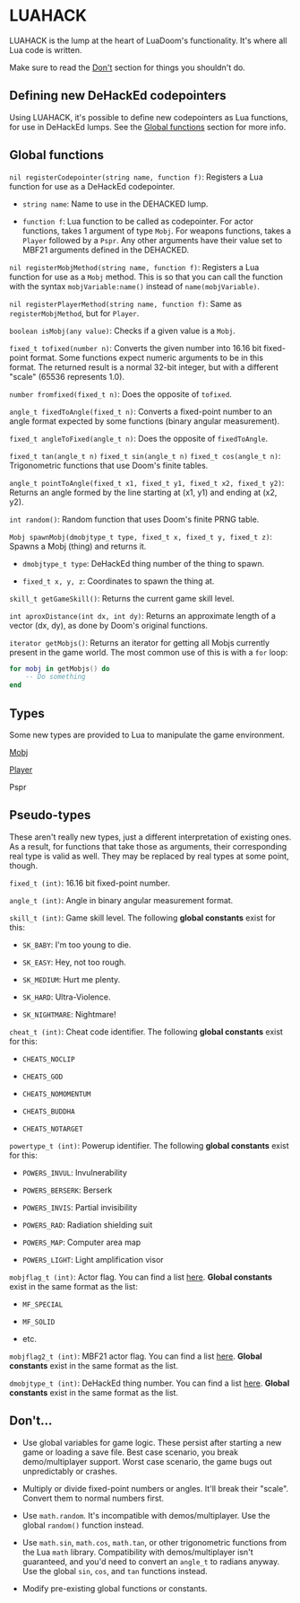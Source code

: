 # LUAHACK

LUAHACK is the lump at the heart of LuaDoom's functionality. It's where all Lua code is written.

Make sure to read the [Don't](#dont) section for things you shouldn't do.

## Defining new DeHackEd codepointers

Using LUAHACK, it's possible to define new codepointers as Lua functions, for use in DeHackEd lumps. See the [Global functions](#global-functions) section for more info.

## Global functions

`nil registerCodepointer(string name, function f)`: Registers a Lua function for use as a DeHackEd codepointer.

 - `string name`: Name to use in the DEHACKED lump.

 - `function f`: Lua function to be called as codepointer. For actor functions, takes 1 argument of type `Mobj`. For weapons functions, takes a `Player` followed by a `Pspr`. Any other arguments have their value set to MBF21 arguments defined in the DEHACKED.

`nil registerMobjMethod(string name, function f)`: Registers a Lua function for use as a `Mobj` method. This is so that you can call the function with the syntax `mobjVariable:name()` instead of `name(mobjVariable)`.

`nil registerPlayerMethod(string name, function f)`: Same as `registerMobjMethod`, but for `Player`.

`boolean isMobj(any value)`: Checks if a given value is a `Mobj`.

`fixed_t tofixed(number n)`: Converts the given number into 16.16 bit fixed-point format. Some functions expect numeric arguments to be in this format. The returned result is a normal 32-bit integer, but with a different "scale" (65536 represents 1.0).

`number fromfixed(fixed_t n)`: Does the opposite of `tofixed`.

`angle_t fixedToAngle(fixed_t n)`: Converts a fixed-point number to an angle format expected by some functions (binary angular measurement).

`fixed_t angleToFixed(angle_t n)`: Does the opposite of `fixedToAngle`.

`fixed_t tan(angle_t n)`
`fixed_t sin(angle_t n)`
`fixed_t cos(angle_t n)`: Trigonometric functions that use Doom's finite tables.

`angle_t pointToAngle(fixed_t x1, fixed_t y1, fixed_t x2, fixed_t y2)`: Returns an angle formed by the line starting at (x1, y1) and ending at (x2, y2).

`int random()`: Random function that uses Doom's finite PRNG table.

`Mobj spawnMobj(dmobjtype_t type, fixed_t x, fixed_t y, fixed_t z)`: Spawns a Mobj (thing) and returns it.

- `dmobjtype_t type`: DeHackEd thing number of the thing to spawn.

- `fixed_t x, y, z`: Coordinates to spawn the thing at.

`skill_t getGameSkill()`: Returns the current game skill level.

`int aproxDistance(int dx, int dy)`: Returns an approximate length of a vector (dx, dy), as done by Doom's original functions.

`iterator getMobjs()`: Returns an iterator for getting all Mobjs currently present in the game world. The most common use of this is with a `for` loop:

```lua
for mobj in getMobjs() do
    -- Do something
end
```

## Types

Some new types are provided to Lua to manipulate the game environment.

[Mobj](mobj.md)

[Player](player.md)

Pspr

## Pseudo-types

These aren't really new types, just a different interpretation of existing ones. As a result, for functions that take those as arguments, their corresponding real type is valid as well. They may be replaced by real types at some point, though.

`fixed_t (int)`: 16.16 bit fixed-point number.

`angle_t (int)`: Angle in binary angular measurement format.

`skill_t (int)`: Game skill level. The following **global constants** exist for this:

- `SK_BABY`: I'm too young to die.

- `SK_EASY`: Hey, not too rough.

- `SK_MEDIUM`: Hurt me plenty.

- `SK_HARD`: Ultra-Violence.

- `SK_NIGHTMARE`: Nightmare!

`cheat_t (int)`: Cheat code identifier. The following **global constants** exist for this:

- `CHEATS_NOCLIP`

- `CHEATS_GOD`

- `CHEATS_NOMOMENTUM`

- `CHEATS_BUDDHA`

- `CHEATS_NOTARGET`

`powertype_t (int)`: Powerup identifier. The following **global constants** exist for this:

- `POWERS_INVUL`: Invulnerability

- `POWERS_BERSERK`: Berserk

- `POWERS_INVIS`: Partial invisibility

- `POWERS_RAD`: Radiation shielding suit

- `POWERS_MAP`: Computer area map

- `POWERS_LIGHT`: Light amplification visor

`mobjflag_t (int)`: Actor flag. You can find a list [here](/src/p_mobj.h#L108). **Global constants** exist in the same format as the list:

- `MF_SPECIAL`

- `MF_SOLID`

- etc.

`mobjflag2_t (int)`: MBF21 actor flag. You can find a list [here](/src/p_mobj.h#L202). **Global constants** exist in the same format as the list.

`dmobjtype_t (int)`: DeHackEd thing number. You can find a list [here](/src/info.h#L1294). **Global constants** exist in the same format as the list.

## Don't...

- Use global variables for game logic. These persist after starting a new game or loading a save file. Best case scenario, you break demo/multiplayer support. Worst case scenario, the game bugs out unpredictably or crashes.

- Multiply or divide fixed-point numbers or angles. It'll break their "scale". Convert them to normal numbers first.

- Use `math.random`. It's incompatible with demos/multiplayer. Use the global `random()` function instead.

- Use `math.sin`, `math.cos`, `math.tan`, or other trigonometric functions from the Lua `math` library. Compatibility with demos/multiplayer isn't guaranteed, and you'd need to convert an `angle_t` to radians anyway. Use the global `sin`, `cos`, and `tan` functions instead.

- Modify pre-existing global functions or constants.
